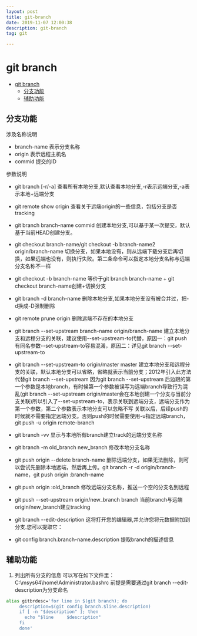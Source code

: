 ```yaml
---
layout: post
title: git-branch
date: 2019-11-07 12:00:38
description: git-branch
tag: git

---
```



# git branch

- [git branch](#git-branch)
  - [分支功能](#分支功能)
  - [辅助功能](#辅助功能)

## 分支功能

涉及名称说明

- branch-name  表示分支名称
- origin  表示远程主机名
- commid 提交的ID

参数说明

- git branch [-r/-a]
    查看所有本地分支,默认查看本地分支,-r表示远端分支,-a表示本地+远端分支

- git remote show origin
    查看关于远端origin的一些信息，包括分支是否tracking

- git branch branch-name commid
    创建本地分支,可以基于某一次提交，默认基于当前HEAD创建分支。

- git checkout branch-name/git checkout -b branch-name2 origin/branch-name
    切换分支，如果本地没有，则从远端下载分支后再切换，如果远端也没有，则执行失败。第二条命令可以指定本地分支名称与远端分支名称不一样

- git checkout -b branch-name
    等价于git branch branch-name + git checkout branch-name创建+切换分支

- git branch -d branch-name
    删除本地分支,如果本地分支没有被合并过，把-d换成-D强制删除

- git remote prune origin
    删除远端不存在的本地分支

- git branch --set-upstream branch-name origin/branch-name
    建立本地分支和远程分支的关联，建议使用--set-upstream-to代替，原因一：git push有同名参数--set-upstream-to容易混淆，原因二：详见git branch --set-upstream-to

- git branch --set-upstream-to origin/master master
    建立本地分支和远程分支的关联，默认本地分支可以省略，省略就表示当前分支；2012年引入此方法代替git branch --set-upstream
    因为git branch --set-upstream 后边跟的第一个参数是本地branch，有时候第一个参数被误写为远端branch导致行为混乱(git branch --set-upstream origin/master会在本地创建一个分支与当前分支关联)所以引入了--set-upstream-to，表示关联到远端分支，远端分支作为第一个参数，第二个参数表示本地分支可以忽略不写
    关联以后，后续push的时候就不需要指定远端分支。否则push的时候需要使用-u指定远端branch，git push -u origin remote-branch

- git branch -vv
    显示与本地所有branch建立track的远端分支名称

- git branch -m old_branch new_branch
    修改本地分支名称

- git push origin --delete branch-name
    删除远端分支，如果无法删除，则可以尝试先删除本地远端，然后再上传。git branch -r -d origin/branch-name，git push origin :branch-name

- git push origin :old_branch
    修改远端分支名称，推送一个空的分支名到远程

- git push --set-upstream origin/new_branch branch
    当前branch与远端origin/new_branch建立tracking

- git branch --edit-description
    这将打开您的编辑器,并允许您将元数据附加到分支.您可以提取它：

- git config branch.branch-name.description
    提取branch的描述信息

## 辅助功能

1. 列出所有分支的信息
可以写在如下文件里：C:\msys64\home\Administrator\.bashrc
前提是需要通过git branch --edit-description为分支命名

```bash
alias gitbrdesc='for line in $(git branch); do
     description=$(git config branch.$line.description)
     if [ -n "$description" ]; then
       echo "$line     $description"
     fi
     done'
```
